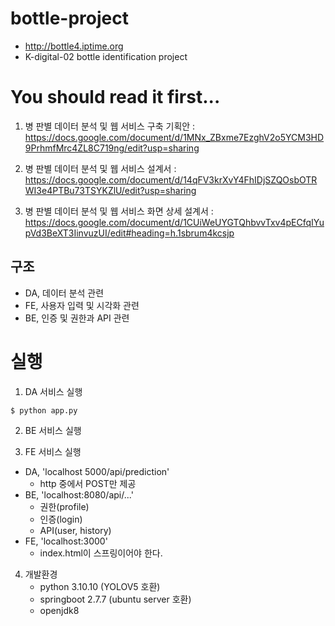 # bottle-project
- http://bottle4.iptime.org
- K-digital-02 bottle identification project

# You should read it first...

1. 병 판별 데이터 분석 및 웹 서비스 구축 기획안 : https://docs.google.com/document/d/1MNx_ZBxme7EzghV2o5YCM3HD9PrhmfMrc4ZL8C719ng/edit?usp=sharing

2. 병 판별 데이터 분석 및 웹 서비스 설계서 : https://docs.google.com/document/d/14qFV3krXvY4FhIDjSZQOsbOTRWI3e4PTBu73TSYKZlU/edit?usp=sharing

3. 병 판별 데이터 분석 및 웹 서비스 화면 상세 설계서 : https://docs.google.com/document/d/1CUiWeUYGTQhbvvTxv4pECfqIYupVd3BeXT3IinvuzUI/edit#heading=h.1sbrum4kcsjp

## 구조
- DA, 데이터 분석 관련
- FE, 사용자 입력 및 시각화 관련
- BE, 인증 및 권한과 API 관련

# 실행
1. DA 서비스 실행
```
$ python app.py
```

2. BE 서비스 실행



3. FE 서비스 실행



- DA, 'localhost 5000/api/prediction'
    - http 중에서 POST만 제공
- BE, 'localhost:8080/api/...'
    - 권한(profile)
    - 인증(login)
    - API(user, history)
- FE, 'localhost:3000'
    - index.html이 스프링이어야 한다.

4. 개발환경
    - python 3.10.10 (YOLOV5 호환)
    - springboot 2.7.7 (ubuntu server 호환)
    - openjdk8

